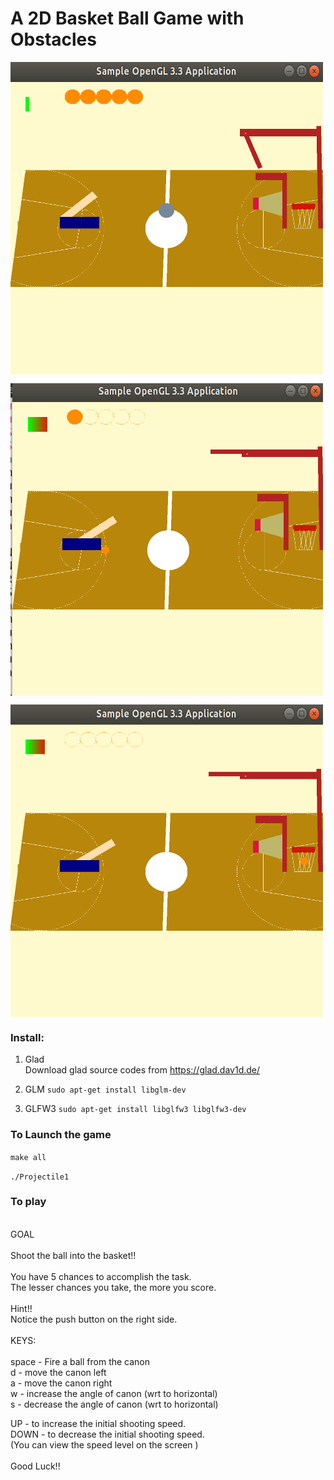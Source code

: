 # A 2D Basket Ball Game with Obstacles

<a href="url"><img src="https://github.com/sahithi-rv/OpenGL_Game/blob/master/images/BBsetup.png" align="center" height="500" width="500" ></a>

<a href="url"><img src="https://github.com/sahithi-rv/OpenGL_Game/blob/master/images/game.png" align="center" height="500" width="500" ></a>

<a href="url"><img src="https://github.com/sahithi-rv/OpenGL_Game/blob/master/images/basket.png" align="center" height="500" width="500" ></a>


### Install:

1. Glad <br/>
Download glad source codes from https://glad.dav1d.de/ <br/>

2. GLM
`sudo apt-get install libglm-dev`

3. GLFW3
`sudo apt-get install libglfw3 libglfw3-dev`

### To Launch the game

`make all`

`./Projectile1`

### To play
<br/>
GOAL <br/>
<br/>
Shoot the ball into the basket!! <br/>
<br/>
You have 5 chances to accomplish the task. <br/>
The lesser chances you take, the more you score. <br/>
<br/>
Hint!! <br/>
Notice the push button on the right side. <br/>
<br/>
KEYS: <br/>
<br/>
space - Fire a ball from the canon <br/>
d - move the canon left <br/>
a - move the canon right <br/>
w - increase the angle of canon (wrt to horizontal) <br/>
s - decrease the angle of canon (wrt to horizontal) <br/>

UP - to increase the initial shooting speed. <br/>
DOWN - to decrease the initial shooting speed. <br/>
(You can view the speed level on the screen ) <br/>
<br/>
Good Luck!! <br/>